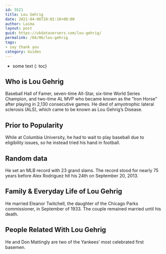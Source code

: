 ```yaml
---
id: 5521
title: Lou Gehrig
date: 2021-04-06T20:02:10+00:00
author: Laima
layout: post
guid: https://ukdataservers.com/lou-gehrig/
permalink: /04/06/lou-gehrig
tags:
- say thank you
category: Guides
---
```


* some text
{: toc}


## Who is Lou Gehrig
                  
                  
                  
Baseball Hall of Famer, seven-time All-Star, six-time World Series Champion, and two-time AL MVP who became known as the &#8220;Iron Horse&#8221; after playing in 2,130 consecutive games. He died of amyotrophic lateral sclerosis (ALS), which came to be known as Lou Gehrig&#8217;s Disease.
                  
              
            
              
            
                
                
                
## Prior to Popularity
                  
                  
                  
While at Columbia University, he had to wait to play baseball due to eligibility issues, so he instead tried his hand in football.
                  
              
            
              
            
                
                
                
## Random data
                  
                  
                  
He set an MLB record with 23 grand slams. The record stood for nearly 75 years before Alex Rodriguez hit his 24th on September 20, 2013.
                  
              
            
              
            
                
                
                
## Family & Everyday Life of Lou Gehrig
                  
                  
                  
He married Eleanor Twitchell, the daughter of the Chicago Parks commissioner, in September of 1933. The couple remained married until his death.
                  
              
            
              
            
                
                
                
## People Related With Lou Gehrig
                  
                  
                  
He and Don Mattingly are two of the Yankees&#8217; most celebrated first basemen.
                  
              
            
              
            
                
              
            
              
              
            
            
              
            
          
          
          